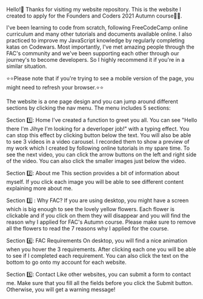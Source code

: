 Hello!🖖 Thanks for visiting my website repository. 
This is the website I created to apply for the Founders and Coders 2021 Autumn course👩‍💻. 

I've been learning to code from scratch, following FreeCodeCamp online curriculum and many other tutorials and documents available online. I also practiced to improve my JavaScript knowledge by regularly completing katas on Codewars. Most importantly, I've met amazing people through the FAC's community and we've been supporting each other through our journey's to become developers. So I highly recommend it if you're in a similar situation.

⭐️⭐️Please note that if you're trying to see a mobile version of the page, you might need to refresh your browser.⭐️⭐️

The website is a one page design and you can jump around different sections by clicking the nav menu. The menu includes 5 sections:

Section 1️⃣: Home
I've created a function to greet you all. You can see "Hello there I'm Jihye I'm looking for a deverloper job!" with a typing effect. You can stop this effect by clicking button below the text. 
You will also be able to see 3 videos in a video carousel. I recorded them to show a preview of my work which I created by following online tutorials in my spare time. To see the next video, you can click the arrow buttons on the left and right side of the video. You can also click the smaller images just below the video.

Section 2️⃣: About me
This section provides a bit of information about myself. If you click each image you will be able to see different content explaining more about me.

Section 3️⃣ : Why FAC?
If you are using desktop, you might have a screen which is big enough to see the lovely yellow flowers. Each flower is clickable and if you click on them they will disappear and you will find the reason why I applied for FAC's Autumn course. Please make sure to remove all the flowers to read the 7 reasons why I applied for the course. 

Section 4️⃣: FAC Requirements
On desktop, you will find a nice animation when you hover the 3 requirements.  After clicking each one you will be able to see if I completed each requirement. You can also click the text on the bottom to go onto my account for each website.

Section 5️⃣: Contact
Like other websites, you can submit a form to contact me. Make sure that you fill all the fields before you click the Submit button. Otherwise, you will get a warning message!
